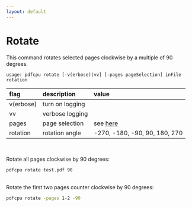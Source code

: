 ```yaml
---
layout: default
---
```


# Rotate

This command rotates selected pages clockwise by a multiple of 90 degrees.

```
usage: pdfcpu rotate [-v(erbose)|vv] [-pages pageSelection] inFile rotation
```

| flag         | description       | value
|:-------------|:------------------|:-----
| v(erbose)    | turn on logging   |
| vv           | verbose logging   |
| pages        | page selection    | see [here]()
| rotation     | rotation angle    | -270, -180, -90, 90, 180, 270

<br>

Rotate all pages clockwise by 90 degrees:<br>
```sh
pdfcpu rotate test.pdf 90
```
<br>
Rotate the first two pages counter clockwise by 90 degrees:

```sh
pdfcpu rotate -pages 1-2 -90
```